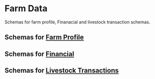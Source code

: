 # Farm Data

Schemas for farm profile, Finanacial and livestock transaction schemas.

## Schemas for [Farm Profile](Farm-Profile/README.MD)

## Schemas for [Financial](Financial/README.MD)

## Schemas for [Livestock Transactions](Livestock-Transaction/README.MD)
